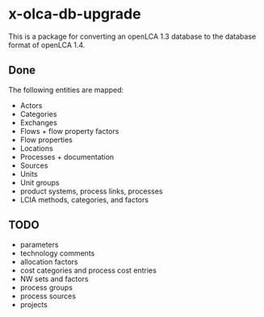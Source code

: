 x-olca-db-upgrade
=================
This is a package for converting an openLCA 1.3 database to the database format
of openLCA 1.4.

Done
----
The following entities are mapped:

* Actors
* Categories
* Exchanges
* Flows + flow property factors
* Flow properties
* Locations
* Processes + documentation
* Sources
* Units
* Unit groups
* product systems, process links, processes
* LCIA methods, categories, and factors

TODO
----
* parameters
* technology comments
* allocation factors
* cost categories and process cost entries
* NW sets and factors
* process groups
* process sources
* projects